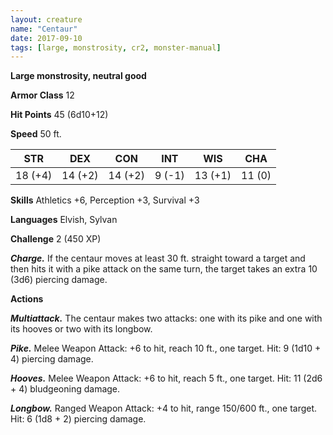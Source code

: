 ```yaml
---
layout: creature
name: "Centaur"
date: 2017-09-10
tags: [large, monstrosity, cr2, monster-manual]
---
```


**Large monstrosity, neutral good**

**Armor Class** 12

**Hit Points** 45 (6d10+12)

**Speed** 50 ft.

|   STR   |   DEX   |   CON   |   INT   |   WIS   |   CHA   |
|:-----:|:-----:|:-----:|:-----:|:-----:|:-----:|
| 18 (+4) | 14 (+2) | 14 (+2) | 9 (-1) | 13 (+1) | 11 (0) |

**Skills** Athletics +6, Perception +3, Survival +3

**Languages** Elvish, Sylvan

**Challenge** 2 (450 XP)

***Charge.*** If the centaur moves at least 30 ft. straight toward a target and then hits it with a pike attack on the same turn, the target takes an extra 10 (3d6) piercing damage.

**Actions**

***Multiattack.*** The centaur makes two attacks: one with its pike and one with its hooves or two with its longbow.

***Pike.*** Melee Weapon Attack: +6 to hit, reach 10 ft., one target. Hit: 9 (1d10 + 4) piercing damage.

***Hooves.*** Melee Weapon Attack: +6 to hit, reach 5 ft., one target. Hit: 11 (2d6 + 4) bludgeoning damage.

***Longbow.*** Ranged Weapon Attack: +4 to hit, range 150/600 ft., one target. Hit: 6 (1d8 + 2) piercing damage.

